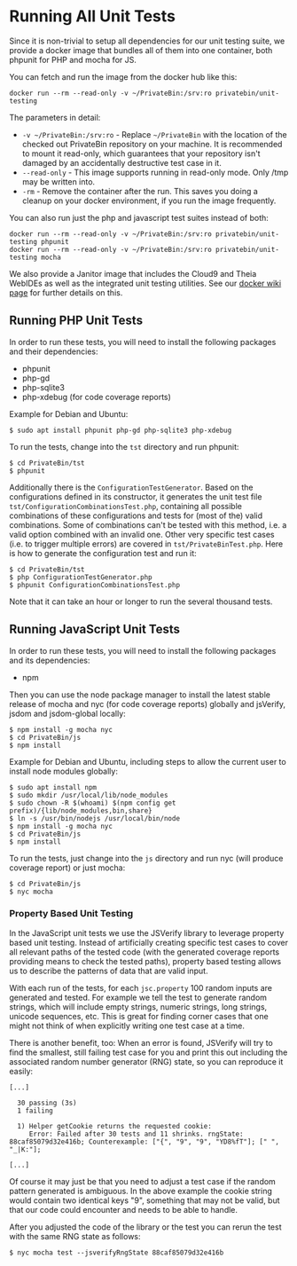 # Running All Unit Tests

Since it is non-trivial to setup all dependencies for our unit testing suite,
we provide a docker image that bundles all of them into one container, both
phpunit for PHP and mocha for JS.

You can fetch and run the image from the docker hub like this:

```console
docker run --rm --read-only -v ~/PrivateBin:/srv:ro privatebin/unit-testing
```

The parameters in detail:

- `-v ~/PrivateBin:/srv:ro` - Replace `~/PrivateBin` with the location of
  the checked out PrivateBin repository on your machine. It is recommended to
  mount it read-only, which guarantees that your repository isn't damaged by
  an accidentally destructive test case in it.
- `--read-only` - This image supports running in read-only mode. Only /tmp
  may be written into.
- `-rm` - Remove the container after the run. This saves you doing a cleanup
  on your docker environment, if you run the image frequently.

You can also run just the php and javascript test suites instead of both:

```console
docker run --rm --read-only -v ~/PrivateBin:/srv:ro privatebin/unit-testing phpunit
docker run --rm --read-only -v ~/PrivateBin:/srv:ro privatebin/unit-testing mocha
```

We also provide a Janitor image that includes the  Cloud9  and Theia WebIDEs as
well as the integrated unit testing utilities. See our [docker wiki
page](https://github.com/PrivateBin/PrivateBin/wiki/Docker#janitor-image-with-cloud9-and-theia-webide-janitortechnologyprivatebin)
for further details on this.

## Running PHP Unit Tests

In order to run these tests, you will need to install the following packages
and their dependencies:
* phpunit
* php-gd
* php-sqlite3
* php-xdebug (for code coverage reports)

Example for Debian and Ubuntu:

```console
$ sudo apt install phpunit php-gd php-sqlite3 php-xdebug
```

To run the tests, change into the `tst` directory and run phpunit:

```console
$ cd PrivateBin/tst
$ phpunit
```

Additionally there is the `ConfigurationTestGenerator`. Based on the
configurations defined in its constructor, it generates the unit test file
`tst/ConfigurationCombinationsTest.php`, containing all possible combinations
of these configurations and tests for (most of the) valid combinations. Some of
combinations can't be tested with this method, i.e. a valid option combined with
an invalid one. Other very specific test cases (i.e. to trigger multiple errors)
are covered in `tst/PrivateBinTest.php`. Here is how to generate the
configuration test and run it:

```console
$ cd PrivateBin/tst
$ php ConfigurationTestGenerator.php
$ phpunit ConfigurationCombinationsTest.php
```

Note that it can take an hour or longer to run the several thousand tests.


## Running JavaScript Unit Tests

In order to run these tests, you will need to install the following packages
and its dependencies:
* npm

Then you can use the node package manager to install the latest stable release
of mocha and nyc (for code coverage reports) globally and jsVerify, jsdom
and jsdom-global locally:

```console
$ npm install -g mocha nyc
$ cd PrivateBin/js
$ npm install
```

Example for Debian and Ubuntu, including steps to allow the current user to
install node modules globally:
```console
$ sudo apt install npm
$ sudo mkdir /usr/local/lib/node_modules
$ sudo chown -R $(whoami) $(npm config get prefix)/{lib/node_modules,bin,share}
$ ln -s /usr/bin/nodejs /usr/local/bin/node
$ npm install -g mocha nyc
$ cd PrivateBin/js
$ npm install
```

To run the tests, just change into the `js` directory and run nyc (will produce
coverage report) or just mocha:

```console
$ cd PrivateBin/js
$ nyc mocha
```

### Property Based Unit Testing

In the JavaScript unit tests we use the JSVerify library to leverage property
based unit testing. Instead of artificially creating specific test cases to
cover all relevant paths of the tested code (with the generated coverage reports
providing means to check the tested paths), property based testing allows us to
describe the patterns of data that are valid input.

With each run of the tests, for each `jsc.property` 100 random inputs are
generated and tested. For example we tell the test to generate random strings,
which will include empty strings, numeric strings, long strings, unicode
sequences, etc. This is great for finding corner cases that one might not think
of when explicitly writing one test case at a time.

There is another benefit, too: When an error is found, JSVerify will try to find
the smallest, still failing test case for you and print this out including the
associated random number generator (RNG) state, so you can reproduce it easily:

```console
[...]

  30 passing (3s)
  1 failing

  1) Helper getCookie returns the requested cookie:
     Error: Failed after 30 tests and 11 shrinks. rngState: 88caf85079d32e416b; Counterexample: ["{", "9", "9", "YD8%fT"]; [" ", "_|K:"]; 

[...]
```

Of course it may just be that you need to adjust a test case if the random
pattern generated is ambiguous. In the above example the cookie string would
contain two identical keys "9", something that may not be valid, but that our
code could encounter and needs to be able to handle.

After you adjusted the code of the library or the test you can rerun the test
with the same RNG state as follows:

```console
$ nyc mocha test --jsverifyRngState 88caf85079d32e416b
```
